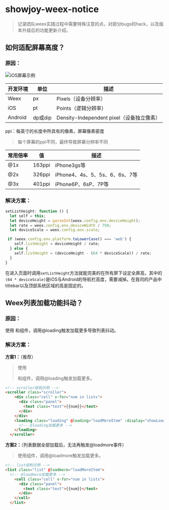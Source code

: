 # showjoy-weex-notice
> 记录团队weex实践过程中需要特殊注意的点，对部分bugs的hack，以及版本升级后的功能更新介绍。



## 如何适配屏幕高度？

### 原因：

![iOS屏幕示例](http://cdn1.showjoy.com/images/2e/2ee591732c3c49fe8778d34f111c234e.png)



| 开发环境    | 单位     | 描述                                |
| ------- | ------ | --------------------------------- |
| Weex    | px     | Pixels（设备分辨率）                     |
| iOS     | pt     | Points（逻辑分辨率）                     |
| Android | dp或dip | Density-Independent pixel（设备独立像素） |

ppi：每英寸的长度中所具有的像素，屏幕像素密度
> 每个屏幕的ppi不同，最终导致屏幕分辨率不同

| 常用倍率 | 值      | 描述                      |
| ---- | ------ | ----------------------- |
| @1x  | 163ppi | iPhone3gs等              |
| @2x  | 326ppi | iPhone4、4s、5、5s、6、6s、7等 |
| @3x  | 401ppi | iPhone6P、6sP、7P等        |



### 解决方案：

```javascript
setListHeight: function () {
  let self = this;
  let deviceHeight = parseInt(weex.config.env.deviceHeight); 	  
  let rate = weex.config.env.deviceWidth / 750;				 	  
  let deviceScale = weex.config.env.scale;					 	  

 if (weex.config.env.platform.toLowerCase() === 'web') {
    self.listHeight = deviceHeight / rate;
  } else {
    self.listHeight = (deviceHeight - (64 * deviceScale)) / rate;
  }
}
```
在进入页面时调用`setListHeight`方法就能完美的在所有屏下设定全屏高，其中的`(64 * deviceScale)`是iOS与Android的导航栏高度，需要减掉。在我司的产品中titlebar以及顶部系统区域的高是固定的。



## Weex列表加载功能抖动？

### 原因：

使用<list> <cell>和<loading>组件，调用@loading触发加载更多导致列表抖动。



### 解决方案：

**方案1：**（推荐）

> 使用<scroller><div>和<loading>组件，调用@loading触发加载更多。

```html
<!-- scroller结构示例 -->
<scroller class="scroller">
    <div class="cell" v-for="num in lists">
      <div class="panel">
        <text class="text">{{num}}</text>
      </div>
    </div>
    <loading class="loading" @loading="loadMoreItem" :display="showLoading">
      <!-- @loading加载更多 -->
    </loading>
  </scroller>
```



**方案2：**（列表数据全部加载后，无法再触发@loadmore事件）

> 使用<list><cell>组件，调用@loadmore触发加载更多。

```html
<!-- list结构示例 -->
<list class="list" @loadmore="loadMoreItem">
  <!-- @loadmore加载更多 -->
    <cell class="cell" v-for="num in lists">
      <div class="panel">
        <text class="text">{{num}}</text>
      </div>
    </cell>
  </list>
```